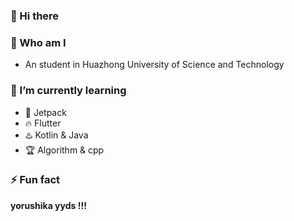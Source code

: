 ### 👋 Hi there 


### 🙌 Who am I
- An student in Huazhong University of Science and Technology


### 🌱 I’m currently learning
- 🗽 Jetpack
- 🔥 Flutter
- ♨️ Kotlin & Java
- 🏆 Algorithm & cpp


### ⚡ Fun fact
**yorushika yyds !!!**


<!--
**suisbuds/suisbuds** is a ✨ _special_ ✨ repository because its `README.md` (this file) appears on your GitHub profile.

Here are some ideas to get you started:

- 🔭 I’m currently working on ...
- 🌱 I’m currently learning ...
- 👯 I’m looking to collaborate on ...
- 🤔 I’m looking for help with ...
- 💬 Ask me about ...
- 📫 How to reach me: ...
- 😄 Pronouns: ...
- ⚡ Fun fact: ...
-->
